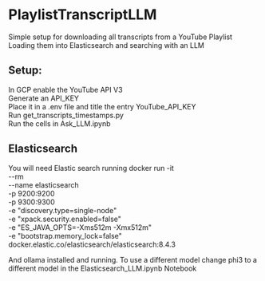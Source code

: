 # PlaylistTranscriptLLM
Simple setup for downloading all transcripts from a YouTube Playlist Loading them into Elasticsearch and searching with an LLM

## Setup:
In GCP enable the YouTube API V3<br>
Generate an API_KEY<br>
Place it in a .env file and title the entry YouTube_API_KEY<br>
Run get_transcripts_timestamps.py<br>
Run the cells in Ask_LLM.ipynb<br>

## Elasticsearch
You will need Elastic search running 
docker run -it \
    --rm \
    --name elasticsearch \
    -p 9200:9200 \
    -p 9300:9300 \
    -e "discovery.type=single-node" \
    -e "xpack.security.enabled=false" \
    -e "ES_JAVA_OPTS=-Xms512m -Xmx512m" \
    -e "bootstrap.memory_lock=false" \
    docker.elastic.co/elasticsearch/elasticsearch:8.4.3

And ollama installed and running. To use a different model change phi3 to a different model in the Elasticsearch_LLM.ipynb Notebook

